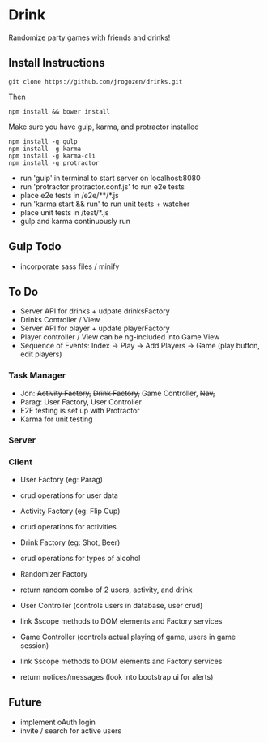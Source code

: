 # Drink
Randomize party games with friends and drinks!

## Install Instructions
    git clone https://github.com/jrogozen/drinks.git

Then
    
    npm install && bower install

Make sure you have gulp, karma, and protractor installed

    npm install -g gulp
    npm install -g karma
    npm install -g karma-cli
    npm install -g protractor

- run 'gulp' in terminal to start server on localhost:8080
- run 'protractor protractor.conf.js' to run e2e tests
 - place e2e tests in /e2e/**/*.js
- run 'karma start && run' to run unit tests + watcher
 - place unit tests in /test/*.js
- gulp and karma continuously run

## Gulp Todo
- incorporate sass files / minify

## To Do
- Server API for drinks + udpate drinksFactory
- Drinks Controller / View
- Server API for player + update playerFactory
- Player controller / View can be ng-included into Game View
- Sequence of Events: Index -> Play -> Add Players -> Game (play button, edit players)

### Task Manager
- Jon: ~~Activity Factory,~~ ~~Drink Factory,~~ Game Controller, ~~Nav,~~
- Parag: User Factory, User Controller
- E2E testing is set up with Protractor
- Karma for unit testing

### Server

### Client
- User Factory (eg: Parag)
 - crud operations for user data

- Activity Factory (eg: Flip Cup)
 - crud operations for activities

- Drink Factory (eg: Shot, Beer)
 - crud operations for types of alcohol

- Randomizer Factory
 - return random combo of 2 users, activity, and drink

- User Controller (controls users in database, user crud)
 - link $scope methods to DOM elements and Factory services

- Game Controller (controls actual playing of game, users in game session)
 - link $scope methods to DOM elements and Factory services
 - return notices/messages (look into bootstrap ui for alerts)

## Future
- implement oAuth login
- invite / search for active users

